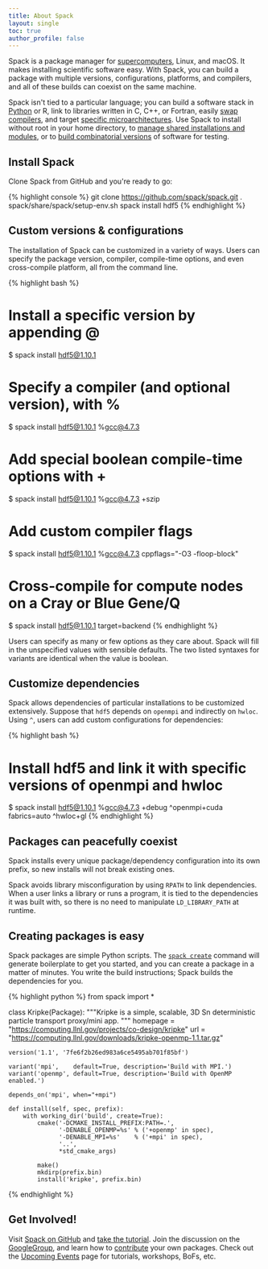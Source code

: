 ```yaml
---
title: About Spack
layout: single
toc: true
author_profile: false
---
```


Spack is a package manager for
[supercomputers](https://en.wikipedia.org/wiki/Supercomputer), Linux, and
macOS.  It makes installing scientific software easy. With Spack, you can
build a package with multiple versions, configurations, platforms, and
compilers, and all of these builds can coexist on the same machine.

Spack isn't tied to a particular language; you can build a software stack
in
[Python](https://spack.readthedocs.io/en/latest/basic_usage.html#extensions-python-support)
or R, link to libraries written in C, C++, or Fortran, easily
[swap compilers](https://spack.readthedocs.io/en/latest/getting_started.html#compiler-configuration), and
target [specific
microarchitectures](https://spack.readthedocs.io/en/latest/basic_usage.html#support-for-specific-microarchitectures).
Use Spack to install without root in your home directory, to
[manage shared installations and modules](https://spack.readthedocs.io/en/latest/module_file_support.html),
or to [build combinatorial versions](https://spack.readthedocs.io/en/latest/basic_usage.html#specs-dependencies)  of software for testing.

## Install Spack

Clone Spack from GitHub and you're ready to go:

{% highlight console %}
git clone https://github.com/spack/spack.git
. spack/share/spack/setup-env.sh
spack install hdf5
{% endhighlight %}

## Custom versions & configurations

The installation of Spack can be customized in a variety of ways. Users can
specify the package version, compiler, compile-time options, and even
cross-compile platform, all from the command line.

{% highlight bash %}
   # Install a specific version by appending @
   $ spack install hdf5@1.10.1

   # Specify a compiler (and optional version), with %
   $ spack install hdf5@1.10.1 %gcc@4.7.3

   # Add special boolean compile-time options with +
   $ spack install hdf5@1.10.1 %gcc@4.7.3 +szip

   # Add custom compiler flags
   $ spack install hdf5@1.10.1 %gcc@4.7.3 cppflags="-O3 -floop-block"

   # Cross-compile for compute nodes on a Cray or Blue Gene/Q
   $ spack install hdf5@1.10.1 target=backend
{% endhighlight %}

Users can specify as many or few options as they care about. Spack will fill in
the unspecified values with sensible defaults. The two listed syntaxes for
variants are identical when the value is boolean.

## Customize dependencies

Spack allows dependencies of particular installations to be customized
extensively. Suppose that `hdf5` depends on `openmpi` and indirectly on
`hwloc`. Using `^`, users can add custom configurations for dependencies:

{% highlight bash %}
   # Install hdf5 and link it with specific versions of openmpi and hwloc
   $ spack install hdf5@1.10.1 %gcc@4.7.3 +debug ^openmpi+cuda fabrics=auto ^hwloc+gl
{% endhighlight %}

## Packages can peacefully coexist

Spack installs every unique package/dependency configuration into its own
prefix, so new installs will not break existing ones.

Spack avoids library misconfiguration by using `RPATH` to link dependencies.
When a user links a library or runs a program, it is tied to the dependencies
it was built with, so there is no need to manipulate `LD_LIBRARY_PATH` at
runtime.

## Creating packages is easy

Spack packages are simple Python scripts. The
[`spack create`](https://spack.readthedocs.io/en/latest/packaging_guide.html#creating-editing-packages)
command will generate boilerplate to get you started, and you can create a
package in a matter of minutes. You write the build instructions; Spack builds
the dependencies for you.

{% highlight python %}
from spack import *

class Kripke(Package):
    """Kripke is a simple, scalable, 3D Sn deterministic particle
       transport proxy/mini app.
    """
    homepage = "https://computing.llnl.gov/projects/co-design/kripke"
    url      = "https://computing.llnl.gov/downloads/kripke-openmp-1.1.tar.gz"

    version('1.1', '7fe6f2b26ed983a6ce5495ab701f85bf')

    variant('mpi',    default=True, description='Build with MPI.')
    variant('openmp', default=True, description='Build with OpenMP enabled.')

    depends_on('mpi', when="+mpi")

    def install(self, spec, prefix):
        with working_dir('build', create=True):
            cmake('-DCMAKE_INSTALL_PREFIX:PATH=.',
                  '-DENABLE_OPENMP=%s' % ('+openmp' in spec),
                  '-DENABLE_MPI=%s'    % ('+mpi' in spec),
                  '..',
                  *std_cmake_args)

            make()
            mkdirp(prefix.bin)
            install('kripke', prefix.bin)
{% endhighlight %}

## Get Involved!

Visit [Spack on GitHub](https://github.com/spack/spack) and
[take the tutorial](https://spack-tutorial.readthedocs.io/en/latest/).
Join the discussion on the
[GoogleGroup](https://groups.google.com/d/forum/spack), and learn how to
[contribute](https://spack.readthedocs.io/en/latest/contribution_guide.html)
your own packages. Check out the [Upcoming Events](/events/) page for tutorials,
workshops, BoFs, etc.
